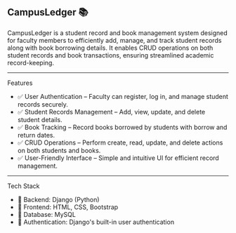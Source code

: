 CampusLedger 📚
-------------------------------------------------------------------------------------------------------------------------------------------------------------------------------------------------------------------------------
CampusLedger is a student record and book management system designed for faculty members to efficiently add, manage, and track student records along with book borrowing details. It enables CRUD operations on both student records and book transactions, ensuring streamlined academic record-keeping.

-------------------------------------------------------------------------------------------------------------------------------------------------------------------------------------------------------------------------------

Features
- ✅ User Authentication – Faculty can register, log in, and manage student records securely.
- ✅ Student Records Management – Add, view, update, and delete student details.
- ✅ Book Tracking – Record books borrowed by students with borrow and return dates.
- ✅ CRUD Operations – Perform create, read, update, and delete actions on both students and books.
- ✅ User-Friendly Interface – Simple and intuitive UI for efficient record management.

-------------------------------------------------------------------------------------------------------------------------------------------------------------------------------------------------------------------------------

Tech Stack
- 🔹 Backend: Django (Python)
- 🔹 Frontend: HTML, CSS, Bootstrap
- 🔹 Database: MySQL
- 🔹 Authentication: Django's built-in user authentication




